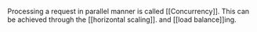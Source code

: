 Processing a request in parallel manner is called [[Concurrency]]. This can be achieved through the [[horizontal scaling]]. and [[load balance]]ing.